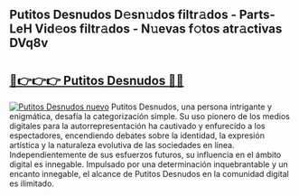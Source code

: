 ## Putitos Desnudos D𝚎sn𝚞dos filtr𝚊dos - Parts-LeH Vid𝚎os filtr𝚊dos - N𝚞evas f𝚘tos atr𝚊ctivas DVq8v

# <h2><a href="http://mbb0z0.tromn.icu/?c=Putitos+Desnudos">🔗👉👉👉 Putitos Desnudos 🔗🔗</a></h2>

[![Putitos Desnudos nuevo](https://i.imgur.com/pEAQMta.gif)](http://mbb0z0.tromn.icu/?c=Putitos+Desnudos)
Putitos Desnudos, una persona intrigante y enigmática, desafía la categorización simple. Su uso pionero de los medios digitales para la autorrepresentación ha cautivado y enfurecido a los espectadores, encendiendo debates sobre la identidad, la expresión artística y la naturaleza evolutiva de las sociedades en línea. Independientemente de sus esfuerzos futuros, su influencia en el ámbito digital es innegable. Impulsado por una determinación inquebrantable y un encanto innegable, el alcance de Putitos Desnudos en la comunidad digital es ilimitado.
